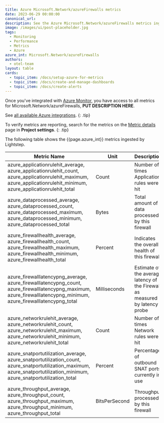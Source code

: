 ```yaml
---
title: Azure Microsoft.Network/azureFirewalls metrics
date: 2023-06-29 00:00:00
canonical_url:
description: See the Azure Microsoft.Network/azureFirewalls metrics ingested by Lightstep Observability
image: /images/ui/post-placeholder.jpg
tags:
  - Monitoring
  - Performance
  - Metrics
  - Azure
azure_int: Microsoft.Network/azureFirewalls
authors:
  - otel-team
layout: table
cards:
  - topic_item: /docs/setup-azure-for-metrics
  - topic_item: /docs/create-and-manage-dashboards
  - topic_item: /docs/create-alerts
---
```

Once you've integrated with [Azure Monitor](/docs/setup-azure-for-metrics), you have access to all metrics for Microsoft.Network/azureFirewalls, **PUT DESCRIPTION HERE**. 

See [all available Azure integrations](/docs/azure-metrics).
{: .tip}

To verify metrics are reporting, search for the metrics on the [Metric details](/docs/manage-metric-details) page in **Project settings**.
{: .tip}

The following table shows the {{page.azure_int}} metrics ingested by Lightstep.
<table class="table-aws">
<colgroup><col span="1" style="width: 35%;" /><col span="1" style="width: 15%;" /><col span="1" style="width: 35%;" /></colgroup>
  <thead>
    <th>Metric Name</th>
    <th>Unit</th>
    <th>Description</th>
  </thead>
  <tr>
    <td>azure_applicationrulehit_average, azure_applicationrulehit_count, azure_applicationrulehit_maximum, azure_applicationrulehit_minimum, azure_applicationrulehit_total</td>
    <td>Count</td>
    <td>Number of times Application rules were hit</td>
  </tr>
  <tr>
    <td>azure_dataprocessed_average, azure_dataprocessed_count, azure_dataprocessed_maximum, azure_dataprocessed_minimum, azure_dataprocessed_total</td>
    <td>Bytes</td>
    <td>Total amount of data processed by this firewall</td>
  </tr>
  <tr>
    <td>azure_firewallhealth_average, azure_firewallhealth_count, azure_firewallhealth_maximum, azure_firewallhealth_minimum, azure_firewallhealth_total</td>
    <td>Percent</td>
    <td>Indicates the overall health of this firewall</td>
  </tr>
  <tr>
    <td>azure_firewalllatencypng_average, azure_firewalllatencypng_count, azure_firewalllatencypng_maximum, azure_firewalllatencypng_minimum, azure_firewalllatencypng_total</td>
    <td>Milliseconds</td>
    <td>Estimate of the average latency of the Firewall as measured by latency probe</td>
  </tr>
  <tr>
    <td>azure_networkrulehit_average, azure_networkrulehit_count, azure_networkrulehit_maximum, azure_networkrulehit_minimum, azure_networkrulehit_total</td>
    <td>Count</td>
    <td>Number of times Network rules were hit</td>
  </tr>
  <tr>
    <td>azure_snatportutilization_average, azure_snatportutilization_count, azure_snatportutilization_maximum, azure_snatportutilization_minimum, azure_snatportutilization_total</td>
    <td>Percent</td>
    <td>Percentage of outbound SNAT ports currently in use</td>
  </tr>
  <tr>
    <td>azure_throughput_average, azure_throughput_count, azure_throughput_maximum, azure_throughput_minimum, azure_throughput_total</td>
    <td>BitsPerSecond</td>
    <td>Throughput processed by this firewall</td>
  </tr>
</table>
